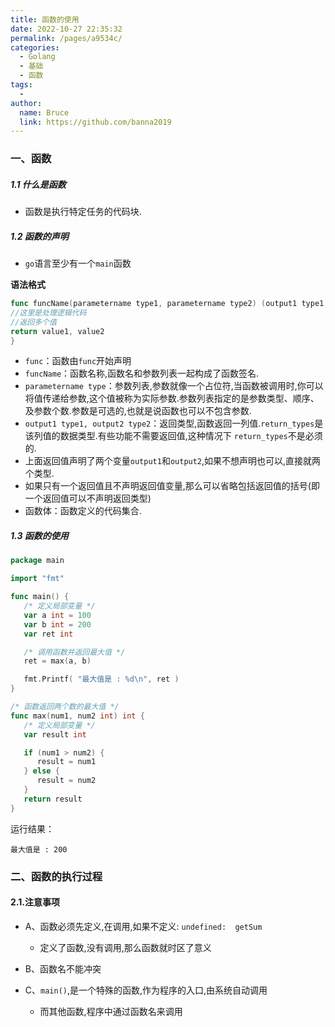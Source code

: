 ```yaml
---
title: 函数的使用
date: 2022-10-27 22:35:32
permalink: /pages/a9534c/
categories:
  - Golang
  - 基础
  - 函数
tags:
  - 
author: 
  name: Bruce
  link: https://github.com/banna2019
---
```

### 一、函数

##### 1.1 什么是函数

- 函数是执行特定任务的代码块.



##### 1.2 函数的声明

- `go`语言至少有一个`main`函数

**语法格式**

```go
func funcName(parametername type1, parametername type2) (output1 type1, output2 type2) {
//这里是处理逻辑代码
//返回多个值
return value1, value2
}
```

- `func`：函数由`func`开始声明
- `funcName`：函数名称,函数名和参数列表一起构成了函数签名.
- `parametername type`：参数列表,参数就像一个占位符,当函数被调用时,你可以将值传递给参数,这个值被称为实际参数.参数列表指定的是参数类型、顺序、及参数个数.参数是可选的,也就是说函数也可以不包含参数.
- `output1 type1, output2 type2`：返回类型,函数返回一列值.`return_types`是该列值的数据类型.有些功能不需要返回值,这种情况下 `return_types`不是必须的.
- 上面返回值声明了两个变量`output1`和`output2`,如果不想声明也可以,直接就两个类型.
- 如果只有一个返回值且不声明返回值变量,那么可以省略包括返回值的括号(即一个返回值可以不声明返回类型)
- 函数体：函数定义的代码集合.



##### 1.3 函数的使用

```go
package main

import "fmt"

func main() {
   /* 定义局部变量 */
   var a int = 100
   var b int = 200
   var ret int

   /* 调用函数并返回最大值 */
   ret = max(a, b)

   fmt.Printf( "最大值是 : %d\n", ret )
}

/* 函数返回两个数的最大值 */
func max(num1, num2 int) int {
   /* 定义局部变量 */
   var result int

   if (num1 > num2) {
      result = num1
   } else {
      result = num2
   }
   return result 
}
```

运行结果：

```shell
最大值是 : 200
```



### 二、函数的执行过程

#### 2.1.注意事项

- A、函数必须先定义,在调用,如果不定义: `undefined:  getSum`
  - 定义了函数,没有调用,那么函数就时区了意义

- B、函数名不能冲突
- C、`main()`,是一个特殊的函数,作为程序的入口,由系统自动调用
  - 而其他函数,程序中通过函数名来调用